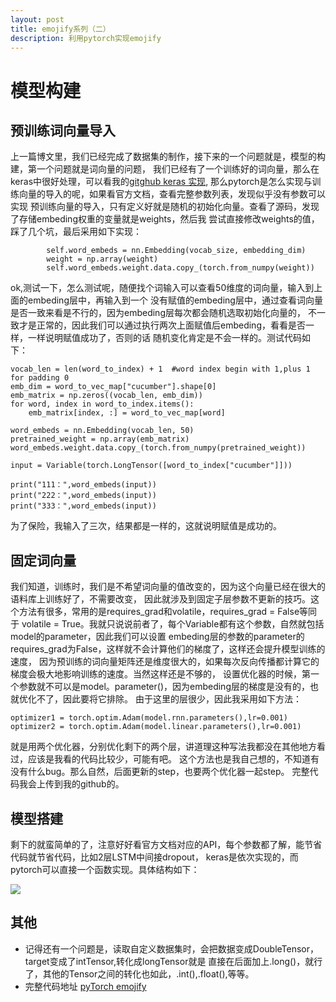 ```yaml
---
layout: post
title: emojify系列（二）
description: 利用pytorch实现emojify
---
```


# 模型构建

## 预训练词向量导入

上一篇博文里，我们已经完成了数据集的制作，接下来的一个问题就是，模型的构建，第一个问题就是词向量的问题，
我们已经有了一个训练好的词向量，那么在keras中很好处理，可以看我的[gitghub keras 实现](https://github.com/cryer/Emojify),
那么pytorch是怎么实现与训练向量的导入的呢，如果看官方文档，查看完整参数列表，发现似乎没有参数可以实现
预训练向量的导入，只有定义好就是随机的初始化向量。查看了源码，发现了存储embeding权重的变量就是weights，然后我
尝试直接修改weights的值，踩了几个坑，最后采用如下实现：
```
        self.word_embeds = nn.Embedding(vocab_size, embedding_dim)
        weight = np.array(weight)
        self.word_embeds.weight.data.copy_(torch.from_numpy(weight))
```

ok,测试一下，怎么测试呢，随便找个词输入可以查看50维度的词向量，输入到上面的embeding层中，再输入到一个
没有赋值的embeding层中，通过查看词向量是否一致来看是不行的，因为embeding层每次都会随机选取初始化向量的，
不一致才是正常的，因此我们可以通过执行两次上面赋值后embeding，看看是否一样，一样说明赋值成功了，否则的话
随机变化肯定是不会一样的。测试代码如下：
```
vocab_len = len(word_to_index) + 1  #word index begin with 1,plus 1 for padding 0
emb_dim = word_to_vec_map["cucumber"].shape[0]
emb_matrix = np.zeros((vocab_len, emb_dim))
for word, index in word_to_index.items():
    emb_matrix[index, :] = word_to_vec_map[word]

word_embeds = nn.Embedding(vocab_len, 50)
pretrained_weight = np.array(emb_matrix)
word_embeds.weight.data.copy_(torch.from_numpy(pretrained_weight))

input = Variable(torch.LongTensor([word_to_index["cucumber"]]))

print("111：",word_embeds(input))
print("222：",word_embeds(input))
print("333：",word_embeds(input))
```
为了保险，我输入了三次，结果都是一样的，这就说明赋值是成功的。

## 固定词向量

我们知道，训练时，我们是不希望词向量的值改变的，因为这个向量已经在很大的语料库上训练好了，不需要改变，
因此就涉及到固定子层参数不更新的技巧。这个方法有很多，常用的是requires_grad和volatile，requires_grad = False等同于
volatile = True。我就只说说前者了，每个Variable都有这个参数，自然就包括model的parameter，因此我们可以设置
embeding层的参数的parameter的requires_grad为False，这样就不会计算他们的梯度了，这样还会提升模型训练的速度，
因为预训练的词向量矩阵还是维度很大的，如果每次反向传播都计算它的梯度会极大地影响训练的速度。当然这样还是不够的，
设置优化器的时候，第一个参数就不可以是model。parameter()，因为embeding层的梯度是没有的，也就优化不了，因此要将它排除。
由于这里的层很少，因此我采用如下方法：
```
optimizer1 = torch.optim.Adam(model.rnn.parameters(),lr=0.001)
optimizer2 = torch.optim.Adam(model.linear.parameters(),lr=0.001)
```
就是用两个优化器，分别优化剩下的两个层，讲道理这种写法我都没在其他地方看过，应该是我看的代码比较少，可能有吧。
这个方法也是我自己想的，不知道有没有什么bug。那么自然，后面更新的step，也要两个优化器一起step。
完整代码我会上传到我的github的。

## 模型搭建

剩下的就蛮简单的了，注意好好看官方文档对应的API，每个参数都了解，能节省代码就节省代码，比如2层LSTM中间接dropout，
keras是依次实现的，而pytorch可以直接一个函数实现。具体结构如下：

![](https://github.com/cryer/Emojify/raw/master/image/emojifier-v2.png)

## 其他

* 记得还有一个问题是，读取自定义数据集时，会把数据变成DoubleTensor，target变成了intTensor,转化成longTensor就是
直接在后面加上.long()，就行了，其他的Tensor之间的转化也如此，.int(),.float(),等等。
* 完整代码地址 [pyTorch emojify](https://github.com/cryer/emojify-pyTorch)

